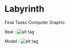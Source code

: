 # Labyrinth
Final Tasks Computer Graphic

Real : 
![alt tag](https://photos-1.dropbox.com/t/2/AADZfmcheiaHUiuMDLTTk2H3U3EVV7NDceKO9k7FQvdvPA/12/219798151/jpeg/32x32/3/1464814800/0/2/Labyrinth%20From%20Top%20(Real).JPG/EKOapKUBGLyGASACKAI/EU3ruf83jwzo5ZYpdmXQNCUDkcLy25XFW6WvlqtmRh0?size_mode=5&size=32x32)

Model :
![alt tag](https://photos-1.dropbox.com/t/2/AAD0s-hMYzTKMxjQqH8i-glyIuTYSuLt6yoVJ3tvMaa8-w/12/219798151/jpeg/32x32/3/1464814800/0/2/Labyrinth%20From%20Top%20(Model).JPG/EKOapKUBGLyGASACKAI/Cg9bpyWU4LbCbV573q7jo2S6nj8alb0QRfhbGFjDRLk?size_mode=3&size=1280x960)
